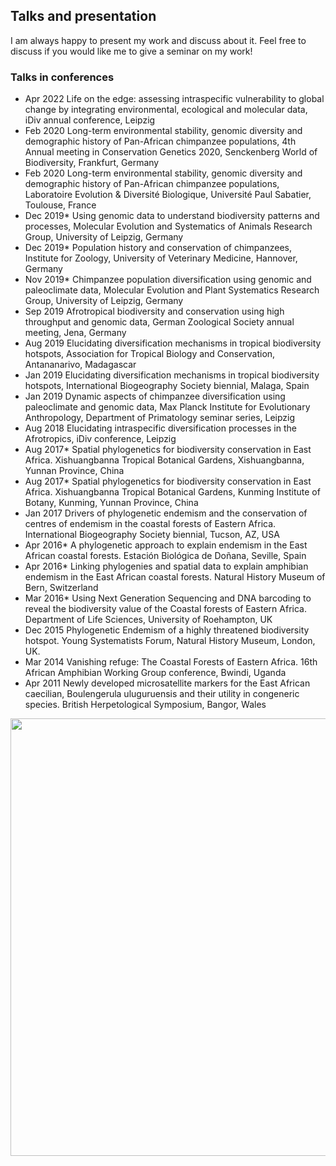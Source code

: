 ## Talks and presentation

I am always happy to present my work and discuss about it. Feel free to discuss if you would like me to give a seminar on my work!

### Talks in conferences
* Apr 2022	Life on the edge: assessing intraspecific vulnerability to global change by integrating environmental, ecological and molecular data, iDiv annual conference, Leipzig
* Feb 2020	Long-term environmental stability, genomic diversity and demographic history of Pan-African chimpanzee populations, 4th Annual meeting in Conservation Genetics 2020, Senckenberg World of Biodiversity, Frankfurt, Germany
* Feb 2020 	Long-term environmental stability, genomic diversity and demographic history of Pan-African chimpanzee populations, Laboratoire Evolution & Diversité Biologique, Université Paul Sabatier, Toulouse, France
* Dec 2019* 	Using genomic data to understand biodiversity patterns and processes, Molecular Evolution and Systematics of Animals Research Group, University of Leipzig, Germany
* Dec 2019*	Population history and conservation of chimpanzees, Institute for Zoology, University of Veterinary Medicine, Hannover, Germany
* Nov 2019*	Chimpanzee population diversification using genomic and paleoclimate data, Molecular Evolution and Plant Systematics Research Group, University of Leipzig, Germany
* Sep 2019	Afrotropical biodiversity and conservation using high throughput and genomic data, German Zoological Society annual meeting, Jena, Germany
* Aug 2019	Elucidating diversification mechanisms in tropical biodiversity hotspots, Association for Tropical Biology and Conservation, Antananarivo, Madagascar
* Jan 2019	Elucidating diversification mechanisms in tropical biodiversity hotspots, International Biogeography Society biennial, Malaga, Spain
* Jan 2019	Dynamic aspects of chimpanzee diversification using paleoclimate and genomic data, Max Planck Institute for Evolutionary Anthropology, Department of Primatology seminar series, Leipzig
* Aug 2018 	Elucidating intraspecific diversification processes in the Afrotropics, iDiv conference, Leipzig
* Aug 2017*	Spatial phylogenetics for biodiversity conservation in East Africa. Xishuangbanna Tropical Botanical Gardens, Xishuangbanna, Yunnan Province, China
* Aug 2017*	Spatial phylogenetics for biodiversity conservation in East Africa. Xishuangbanna Tropical Botanical Gardens, Kunming Institute of Botany, Kunming, Yunnan Province, China
* Jan 2017  	Drivers of phylogenetic endemism and the conservation of centres of endemism in the coastal forests of Eastern Africa. International Biogeography Society biennial, Tucson, AZ, USA
* Apr 2016*	A phylogenetic approach to explain endemism in the East African coastal forests. Estación Biológica de Doñana, Seville, Spain
* Apr 2016*	Linking phylogenies and spatial data to explain amphibian endemism in the East African coastal forests. Natural History Museum of Bern, Switzerland
* Mar 2016*  	Using Next Generation Sequencing and DNA barcoding to reveal the biodiversity value of the Coastal forests of Eastern Africa. Department of Life Sciences, University of Roehampton, UK
* Dec 2015  	Phylogenetic Endemism of a highly threatened biodiversity hotspot. Young Systematists Forum, Natural History Museum, London, UK. 
* Mar 2014  	Vanishing refuge: The Coastal Forests of Eastern Africa. 16th African Amphibian Working Group conference, Bwindi, Uganda 
* Apr 2011  	Newly developed microsatellite markers for the East African caecilian, Boulengerula uluguruensis and their utility in congeneric species. British Herpetological Symposium, Bangor, Wales 


<img src="https://cd-barratt.github.io/Talk.jpg"  align="center" width="700">

